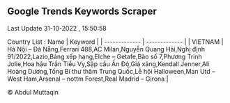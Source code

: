 

## Google Trends Keywords Scraper 
 
Last Update 31-10-2022 , 15:50:58

Country List :
 Name  | Keyword |
| ------------- | ------------- |
| VIETNAM | Hà Nội – Đà Nẵng,Ferrari 488,AC Milan,Nguyễn Quang Hải,Nghị định 91/2022,Lazio,Bảng xếp hạng,Elche – Getafe,Bão số 7,Phương Trinh Jolie,Hoa hậu Trần Tiểu Vy,Sập cầu Ấn Độ,Giá xăng,Kendall Jenner,Ali Hoàng Dương,Tổng Bí thư thăm Trung Quốc,Lễ hội Halloween,Man Utd – West Ham,Arsenal – nottm Forest,Real Madrid – Girona |



© Abdul Muttaqin 
